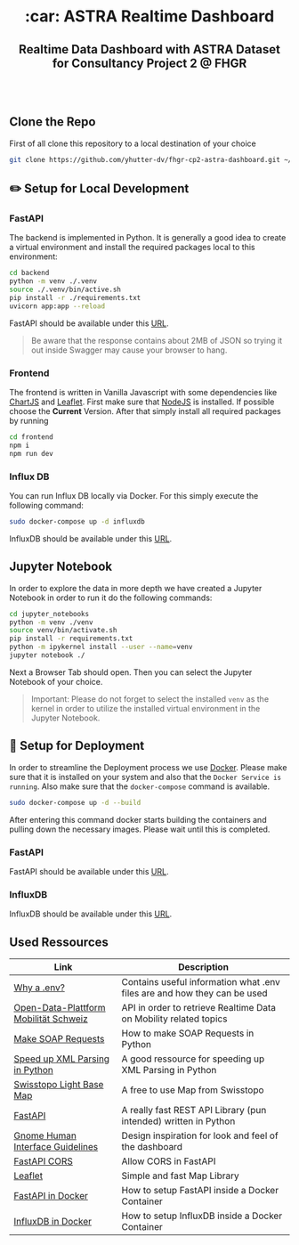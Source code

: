 <div align="center">
    <h1>:car: ASTRA Realtime Dashboard</h1> 
    <h2>Realtime Data Dashboard with ASTRA Dataset for Consultancy Project 2 @ FHGR</h2>
    <br/>
    <br/>
</div>

## Clone the Repo
First of all clone this repository to a local destination of your choice
```bash
git clone https://github.com/yhutter-dv/fhgr-cp2-astra-dashboard.git ~/GitRepos/fhgr-cp2-astra-dashboard
```

## :pencil2: Setup for Local Development

### FastAPI
The backend is implemented in Python. It is generally a good idea to create a virtual environment and install the required packages local to this environment:

```bash
cd backend
python -m venv ./.venv
source ./.venv/bin/active.sh
pip install -r ./requirements.txt
uvicorn app:app --reload
```

FastAPI should be available under this [URL](http://127.0.0.1:8000/docs).

> Be aware that the response contains about 2MB of JSON so trying it out inside Swagger may cause your browser to hang.

### Frontend
The frontend is written in Vanilla Javascript with some dependencies like [ChartJS](https://www.chartjs.org/) and [Leaflet](https://leafletjs.com/). First make sure that [NodeJS](https://nodejs.org/en/) is installed. If possible choose the **Current** Version.
After that simply install all required packages by running
```bash
cd frontend
npm i
npm run dev
```

### Influx DB
You can run Influx DB locally via Docker. For this simply execute the following command:
```bash
sudo docker-compose up -d influxdb
```
InfluxDB should be available under this [URL](http://127.0.0.1:8086/).

## Jupyter Notebook
In order to explore the data in more depth we have created a Jupyter Notebook in order to run it do the following commands:
```bash
cd jupyter_notebooks
python -m venv ./venv
source venv/bin/activate.sh
pip install -r requirements.txt
python -m ipykernel install --user --name=venv
jupyter notebook ./
```

Next a Browser Tab should open. Then you can select the Jupyter Notebook of your choice.

> Important: Please do not forget to select the installed `venv` as the kernel in order to utilize the installed virtual environment in the Jupyter Notebook.

## :rocket: Setup for Deployment
In order to streamline the Deployment process we use [Docker](https://docs.docker.com/engine/install/). Please make sure that it is installed on your system and also that the `Docker Service is running`.
Also make sure that the `docker-compose` command is available.

```bash
sudo docker-compose up -d --build
```
After entering this command docker starts building the containers and pulling down the necessary images. Please wait until this is completed.

### FastAPI
FastAPI should be available under this [URL](http://127.0.0.1:8000/docs).

### InfluxDB
InfluxDB should be available under this [URL](http://127.0.0.1:8086/).

## Used Ressources

|Link|Description|
|--|----|
|[Why a .env?](https://blog.devgenius.io/why-a-env-7b4a79ba689)| Contains useful information what .env files are and how they can be used|
|[Open-Data-Plattform Mobilität Schweiz](https://opentransportdata.swiss/de/strassenverkehr/)| API in order to retrieve Realtime Data on Mobility related topics|
|[Make SOAP Requests](https://www.geeksforgeeks.org/making-soap-api-calls-using-python/)| How to make SOAP Requests in Python|
|[Speed up XML Parsing in Python](https://nickjanetakis.com/blog/how-i-used-the-lxml-library-to-parse-xml-20x-faster-in-python)| A good ressource for speeding up XML Parsing in Python|
|[Swisstopo Light Base Map](https://www.swisstopo.admin.ch/de/geodata/maps/smw/smw_lightbase.html)| A free to use Map from Swisstopo|
|[FastAPI](https://github.com/tiangolo/fastapi)| A really fast REST API Library (pun intended) written in Python|
|[Gnome Human Interface Guidelines](https://developer.gnome.org/hig/)| Design inspiration for look and feel of the dashboard|
|[FastAPI CORS](https://fastapi.tiangolo.com/tutorial/cors/)| Allow CORS in FastAPI|
|[Leaflet](https://leafletjs.com/)| Simple and fast Map Library |
|[FastAPI in Docker](https://fastapi.tiangolo.com/deployment/docker/)| How to setup FastAPI inside a Docker Container |
|[InfluxDB in Docker](https://hub.docker.com/_/influxdb)| How to setup InfluxDB inside a Docker Container |
